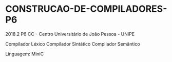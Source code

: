 # CONSTRUCAO-DE-COMPILADORES-P6

2018.2 P6 CC - Centro Universitário de João Pessoa - UNIPE

Compilador Léxico
Compilador Sintático
Compilador Semântico

Linguagem: MiniC
